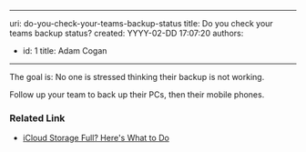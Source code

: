

---
uri: do-you-check-your-teams-backup-status
title: Do you check your teams backup status?
created: YYYY-02-DD 17:07:20
authors:
  - id: 1
    title: Adam Cogan
---




<span class='intro'> <p>The goal is&#58; No one is stressed thinking their backup is not working.</p><p>Follow up your team to&#160;back up&#160;their PCs, then their mobile phones.<br></p> </span>

<h3>Related Link&#160;<br></h3><ul><li><a href="http&#58;//www.wsj.com/video/icloud-storage-full-heres-what-to-do/AE27E641-8F11-4A79-A375-8E276B9585A1.html">iCloud Storage Full? Here's What to Do</a>​<br></li></ul>


